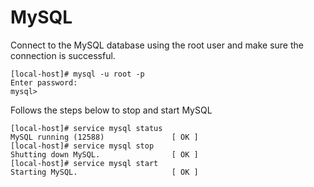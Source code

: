 # MySQL

Connect to the MySQL database using the root user and make sure the connection is successful.

```
[local-host]# mysql -u root -p
Enter password:
mysql>
```
Follows the steps below to stop and start MySQL
```
[local-host]# service mysql status
MySQL running (12588)               [ OK ]
[local-host]# service mysql stop
Shutting down MySQL.                [ OK ]
[local-host]# service mysql start
Starting MySQL.                     [ OK ]
```